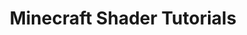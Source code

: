 ---
permalink: /minecraft-shader-tutorial/
title: "Minecraft Shader Tutorials"
layout: collection
collection: minecraft-shaders
entries_layout: grid
classes: wide
---